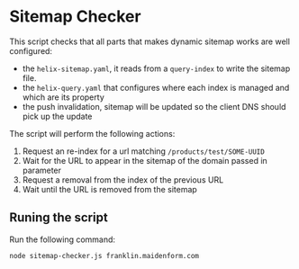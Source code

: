 # Sitemap Checker

This script checks that all parts that makes dynamic sitemap works are well configured:
- the `helix-sitemap.yaml`, it reads from a `query-index` to write the sitemap file.
- the `helix-query.yaml` that configures where each index is managed and which are its property
- the push invalidation, sitemap will be updated so the client DNS should pick up the update

The script will perform the following actions:
1. Request an re-index for a url matching `/products/test/SOME-UUID`
2. Wait for the URL to appear in the sitemap of the domain passed in parameter
3. Request a removal from the index of the previous URL
4. Wait until the URL is removed from the sitemap

## Runing the script

Run the following command:

```
node sitemap-checker.js franklin.maidenform.com
```

